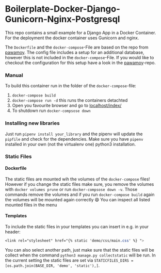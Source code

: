 # Boilerplate-Docker-Django-Gunicorn-Nginx-Postgresql

This repo contains a small example for a Django App in a Docker Container. For the deployment the docker container uses Gunicorn and nginx. 

The `Dockerfile` and the `docker-compose`-File are based on the repo from [pawamoy](https://github.com/Pawamoy/docker-nginx-postgres-django-example). The config file includes a setup for an additional database, however this is not included in the `docker-compose`-File. If you would like to checkout the configuration for this setup have a look in the [pawamoy](https://github.com/Pawamoy/docker-nginx-postgres-django-example)-repo.

### Manual

To build this container run in the folder of the `docker-compose`-file: 

1. `docker-compose build`
2. `docker-compose run -d` this runs the containers detachted
3. Open you favourite browser and go to [localhost/index/](localhost/index/)
4. To shutdown run `docker-compsose down`

### Installing new libraries

Just run `pipenv install your_library` and the pipenv will update the `pipfile` and check for the dependencies. Make sure you have `pipenv` installed in your own (not the virtualenv one) python3 installation.  

### Static Files

#### Dockerfile

The static files are mounted wih the volumes of the `docker-compose` files! However if you change the static files make sure, you remove the volumes with `docker volumes prune` or run `docker-compsose down -v`. Those commands remove the volumes and if you run `docker-compose build` again the volumes will be mounted again correctly :smile: You can inspect all listed mounted files in the menu

#### Templates

To include the static files in your templates you can insert in e.g. in your header:
```css
<link rel="stylesheet" href="{% static 'demo/css/main.css' %} ">
```

You can also select another path, just make sure that the static files will be collect when the command `python3 manage.py collectstatic` will be run. In the current setting the static files are set via 
`STATICFILES_DIRS = [os.path.join(BASE_DIR, 'demo', 'static'),]`.
